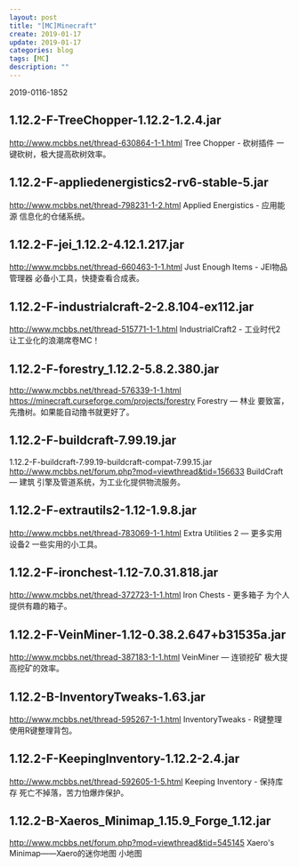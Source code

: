 ```yaml
---
layout: post
title: "[MC]Minecraft"
create: 2019-01-17
update: 2019-01-17
categories: blog
tags: [MC]
description: ""
---
```



2019-0116-1852

## 1.12.2-F-TreeChopper-1.12.2-1.2.4.jar
http://www.mcbbs.net/thread-630864-1-1.html
Tree Chopper - 砍树插件
一键砍树，极大提高砍树效率。

## 1.12.2-F-appliedenergistics2-rv6-stable-5.jar
http://www.mcbbs.net/thread-798231-1-2.html
Applied Energistics - 应用能源
信息化的仓储系统。

## 1.12.2-F-jei_1.12.2-4.12.1.217.jar
http://www.mcbbs.net/thread-660463-1-1.html
Just Enough Items - JEI物品管理器
必备小工具，快捷查看合成表。

## 1.12.2-F-industrialcraft-2-2.8.104-ex112.jar
http://www.mcbbs.net/thread-515771-1-1.html
IndustrialCraft2 - 工业时代2
让工业化的浪潮席卷MC！

## 1.12.2-F-forestry_1.12.2-5.8.2.380.jar
http://www.mcbbs.net/thread-576339-1-1.html
https://minecraft.curseforge.com/projects/forestry
Forestry — 林业
要致富，先撸树。如果能自动撸书就更好了。

## 1.12.2-F-buildcraft-7.99.19.jar
1.12.2-F-buildcraft-7.99.19-buildcraft-compat-7.99.15.jar
http://www.mcbbs.net/forum.php?mod=viewthread&tid=156633
BuildCraft — 建筑
引擎及管道系统，为工业化提供物流服务。

## 1.12.2-F-extrautils2-1.12-1.9.8.jar
http://www.mcbbs.net/thread-783069-1-1.html
Extra Utilities 2 — 更多实用设备2
一些实用的小工具。

## 1.12.2-F-ironchest-1.12-7.0.31.818.jar
http://www.mcbbs.net/thread-372723-1-1.html
Iron Chests - 更多箱子
为个人提供有趣的箱子。

## 1.12.2-F-VeinMiner-1.12-0.38.2.647+b31535a.jar
http://www.mcbbs.net/thread-387183-1-1.html
VeinMiner — 连锁挖矿
极大提高挖矿的效率。

## 1.12.2-B-InventoryTweaks-1.63.jar
http://www.mcbbs.net/thread-595267-1-1.html
InventoryTweaks - R键整理
使用R键整理背包。

## 1.12.2-F-KeepingInventory-1.12.2-2.4.jar
http://www.mcbbs.net/thread-592605-1-5.html
Keeping Inventory - 保持库存
死亡不掉落，苦力怕爆炸保护。

## 1.12.2-B-Xaeros_Minimap_1.15.9_Forge_1.12.jar
http://www.mcbbs.net/forum.php?mod=viewthread&tid=545145
Xaero's Minimap——Xaero的迷你地图
小地图